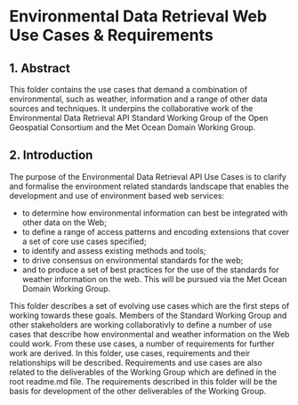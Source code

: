 # Environmental Data Retrieval Web Use Cases & Requirements 

## 1. Abstract
This folder contains the use cases that demand a combination of environmental, such as weather, information and a range of other data sources and techniques. It underpins the collaborative work of the Environmental Data Retrieval API Standard Working Group of the Open Geospatial Consortium and the Met Ocean Domain Working Group.

## 2. Introduction
The purpose of the Environmental Data Retrieval API Use Cases is to clarify and formalise the environment related standards landscape that enables the development and use of environment based web services: 

- to determine how environmental information can best be integrated with other data on the Web; 
- to define a range of access patterns and encoding extensions that cover a set of core use cases specified; 
- to identify and assess existing methods and tools; 
- to drive consensus on environmental standards for the web;
- and to produce a set of best practices for the use of the standards for weather information on the web. This will be pursued via the Met Ocean Domain Working Group.

This folder describes a set of evolving use cases which are the first steps of working towards these goals. Members of the Standard Working Group and other stakeholders are working collaborativly to define a number of use cases that describe how environmental and weather information on the Web could work. From these use cases, a number of requirements for further work are derived. In this folder, use cases, requirements and their relationships will be described. Requirements and use cases are also related to the deliverables of the Working Group which are defined in the root readme.md file. The requirements described in this folder will be the basis for development of the other deliverables of the Working Group.
